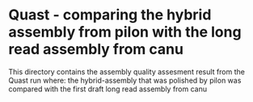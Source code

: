 # Quast - comparing the hybrid assembly from pilon with the long read assembly from canu
This directory contains the assembly quality assesment result from the Quast run where:
the hybrid-assembly that was polished by pilon was compared with the first draft long read assembly from canu


